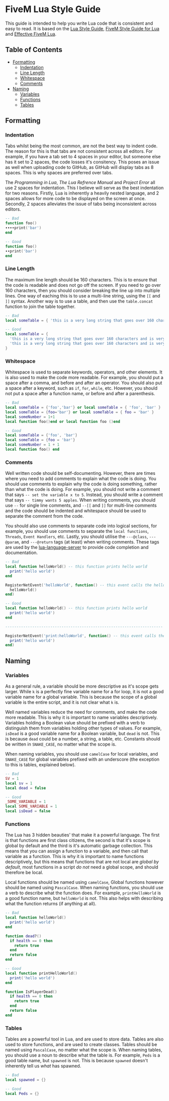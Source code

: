 # FiveM Lua Style Guide

This guide is intended to help you write Lua code that is consistent and easy to read. It is based on the [Lua Style Guide](http://lua-users.org/wiki/LuaStyleGuide), [FiveM Style Guide for Lua](https://github.com/project-error/fivem-lua-style) and [Effective FiveM Lua](https://manason.github.io/effective-fivem-lua/).

## Table of Contents

* [Formatting](#formatting)
  * [Indentation](#indentation)
  * [Line Length](#line-length)
  * [Whitespace](#whitespace)
  * [Comments](#comments)
* [Naming](#naming)
  * [Variables](#variables)
  * [Functions](#functions)
  * [Tables](#tables)

## Formatting

### Indentation

Tabs whilst being the most common, are not the best way to indent code. The reason for this is that tabs are not consistent across all editors. For example, if you have a tab set to 4 spaces in your editor, but someone else has it set to 2 spaces, the code losses it's consitency. This poses an issue as well when uploading code to GitHub, as GitHub will display tabs as 8 spaces. This is why spaces are preferred over tabs.

The *Programming in Lua*, *The Lua Refrence Manual* and *Project Error* all use 2 spaces for indentation. This I believe will serve as the best indentation for two reasons. Firstly, Lua is inherently a heavily nested language, and 2 spaces allows for more code to be displayed on the screen at once. Secondly, 2 spaces alleviates the issue of tabs being inconsistent across editors.

```lua
-- Bad
function foo()
∙∙∙∙print('bar')
end

-- Good
function foo()
∙∙print('bar')
end
```

### Line Length

The maximum line length should be 160 characters. This is to ensure that the code is readable and does not go off the screen. If you need to go over 160 characters, then you should consider breaking the line up into multiple lines. One way of eaching this is to use a multi-line string, using the `[[` and `]]` syntax. Another way is to use a table, and then use the `table.concat` function to join the table together.

```lua
-- Bad
local someTable = { 'this is a very long string that goes over 160 characters and is very hard to read', 'this is a very long string that goes over 160 characters and is very hard to read' }

-- Good
local someTable = {
  'this is a very long string that goes over 160 characters and is very hard to read',
  'this is a very long string that goes over 160 characters and is very hard to read'
}
```

### Whitespace

Whitespace is used to separate keywords, operators, and other elements. It is also used to make the code more readable. For example, you should put a space after a comma, and before and after an operator. You should also put a space after a keyword, such as `if`, `for`, `while`, etc. However, you should not put a space after a function name, or before and after a parenthesis.

```lua
-- Bad
local someTable = {'foo','bar'} or local someTable = { 'foo', 'bar' }
local someTable = {foo='bar'} or local someTable = { foo = 'bar' }
local someNumber = 1+1 
local function foo()end or local function foo ()end

-- Good
local someTable = {'foo', 'bar'}
local someTable = {foo = 'bar'}
local someNumber = 1 + 1
local function foo() end
```

### Comments

Well written code should be self-documenting. However, there are times where you need to add comments to explain what the code is doing. You should use comments to explain why the code is doing something, rather than what the code is doing. For example, you should not write a comment that says `-- set the variable x to 5`. Instead, you should write a comment that says `-- timmy wants 5 apples`. When writing comments, you should use `--` for single line comments, and `--[[` and `]]` for multi-line comments and the code should be indented and whitespace should be used to separate the comment from the code.

You should also use comments to separate code into logical sections, for example, you should use comments to separate the `local functions`, `Threads`, `Event Handlers`, etc. Lastly, you should utilise the `---@class`, `---@param`, and `---@return` tags (at least) when writing comments. These tags are used by the [lua-language-server](https://github.com/LuaLS/lua-language-server/wiki/Annotations) to provide code completion and documentation.

```lua
-- Bad
local function helloWorld() -- this function prints hello world
  print('hello world')
end

RegisterNetEvent('helloWorld', function() -- this event calls the helloWorld function
  helloWorld()
end)

-- Good
local function helloWorld() -- this function prints hello world
  print('hello world')
end

---------------------------------------------------------------------- EVENTS ----------------------------------------------------------------------

RegisterNetEvent('print:helloWorld', function() -- this event calls the helloWorld function
  print('hello world')
end)
```

## Naming

### Variables

As a general rule, a variable should be more descriptive as it's scope gets larger. While `k` is a perfectly fine variable name for a for loop, it is not a good variable name for a global variable. This is because the scope of a global variable is the entire script, and it is not clear what `k` is.

Well named variables reduce the need for comments, and make the code more readable. This is why it is important to name variables descriptively. Variables holding a Boolean value should be prefixed with a verb to distinguish them from variables holding other types of values. For example, `isDead` is a good variable name for a Boolean variable, but `dead` is not. This is because `dead` could be a number, a string, a table, etc. Constants should be written in `SNAKE_CASE`, no matter what the scope is.

When naming variables, you should use `camelCase` for local variables, and `SNAKE_CASE` for global variables prefixed with an underscore (the exception to this is tables, explained below).

```lua
-- Bad
SV = 1
local sv = 1
local dead = false

-- Good
_SOME_VARIABLE = 1
local SOME_VARIABLE = 1
local isDead = false
```

### Functions

The Lua has 3 hidden beauties' that make it a powerful language. The first is that functions are first class citizens, the second is that it's scope is global by default and the third is it's automatic garbage collection. This means that you can assign a function to a variable, and then call that variable as a function. This is why it is important to name functions descriptively, but this means that functions that are not local are *global by default*, most functions in a script *do not* need a global scope, and should therefore be local.

Local functions should be named using `camelCase`, Global functions however should be named using `PascalCase`. When naming functions, you should use a verb to describe what the function does. For example, `printHelloWorld` is a good function name, but `helloWorld` is not. This also helps with describing what the function returns (if anything at all).

```lua
-- Bad
local function helloWorld()
  print('hello world')
end

function dead?()
  if health == 0 then
    return true
  end
  return false
end

-- Good
local function printHelloWorld()
  print('hello world')
end

function IsPlayerDead()
  if health == 0 then
    return true
  end
  return false
end
```

### Tables

Tables are a powerful tool in Lua, and are used to store data. Tables are also used to store functions, and are used to create classes. Tables should be named using `PascalCase`, no matter what the scope is. When naming tables, you should use a noun to describe what the table is. For example, `Peds` is a good table name, but `spawned` is not. This is because `spawned` doesn't inherently tell us *what* has spawned.

```lua
-- Bad
local spawned = {}

-- Good
local Peds = {}
```
